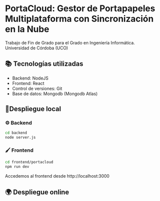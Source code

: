 # PortaCloud: Gestor de Portapapeles Multiplataforma con Sincronización en la Nube
Trabajo de Fin de Grado para el Grado en Ingeniería Informática. Universidad de Córdoba (UCO)

## 📚 Tecnologías utilizadas

- Backend: NodeJS
- Frontend: React
- Control de versiones: Git
- Base de datos: Mongodb (Mongodb Atlas)

## 🚀Despliegue local

### ⚙️ Backend
```bash
cd backend
node server.js
```
### 🖌️ Frontend
```bash
cd frontend/portacloud
npm run dev
```
Accedemos al frontend desde http://localhost:3000

## 🌍 Despliegue online